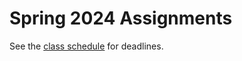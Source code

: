 # Spring 2024 Assignments

See the [class schedule](../Schedule.md) for deadlines.

```{tableofcontents}
```
